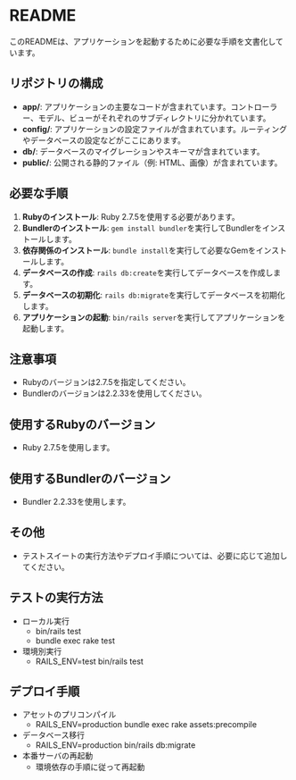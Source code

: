 # README

このREADMEは、アプリケーションを起動するために必要な手順を文書化しています。

## リポジトリの構成

- **app/**: アプリケーションの主要なコードが含まれています。コントローラー、モデル、ビューがそれぞれのサブディレクトリに分かれています。
- **config/**: アプリケーションの設定ファイルが含まれています。ルーティングやデータベースの設定などがここにあります。
- **db/**: データベースのマイグレーションやスキーマが含まれています。
- **public/**: 公開される静的ファイル（例: HTML、画像）が含まれています。

## 必要な手順

1. **Rubyのインストール**: Ruby 2.7.5を使用する必要があります。
2. **Bundlerのインストール**: `gem install bundler`を実行してBundlerをインストールします。
3. **依存関係のインストール**: `bundle install`を実行して必要なGemをインストールします。
4. **データベースの作成**: `rails db:create`を実行してデータベースを作成します。
5. **データベースの初期化**: `rails db:migrate`を実行してデータベースを初期化します。
6. **アプリケーションの起動**: `bin/rails server`を実行してアプリケーションを起動します。

## 注意事項

- Rubyのバージョンは2.7.5を指定してください。
- Bundlerのバージョンは2.2.33を使用してください。

## 使用するRubyのバージョン
- Ruby 2.7.5を使用します。

## 使用するBundlerのバージョン
- Bundler 2.2.33を使用します。

## その他

- テストスイートの実行方法やデプロイ手順については、必要に応じて追加してください。

## テストの実行方法
- ローカル実行
  - bin/rails test
  - bundle exec rake test
- 環境別実行
  - RAILS_ENV=test bin/rails test

## デプロイ手順
- アセットのプリコンパイル
  - RAILS_ENV=production bundle exec rake assets:precompile
- データベース移行
  - RAILS_ENV=production bin/rails db:migrate
- 本番サーバの再起動
  - 環境依存の手順に従って再起動
